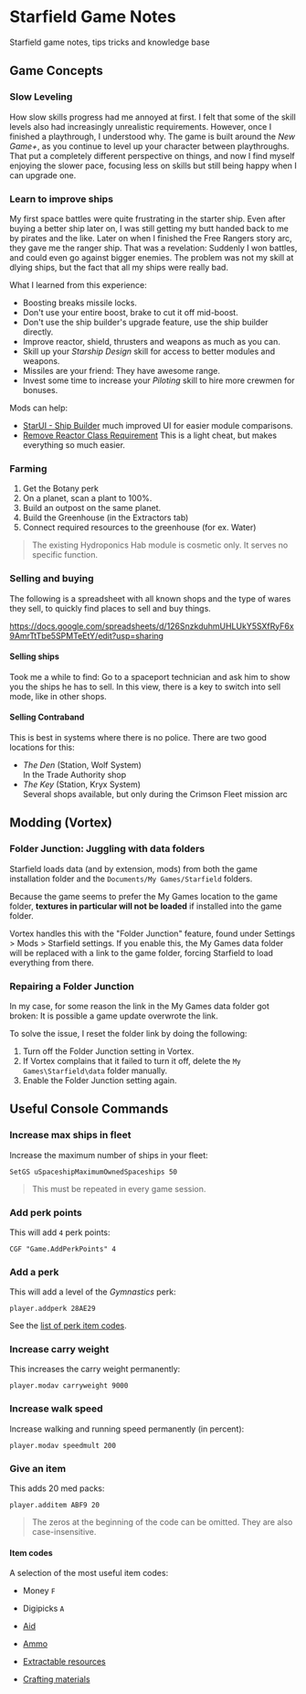 # Starfield Game Notes

Starfield game notes, tips tricks and knowledge base

## Game Concepts

### Slow Leveling

How slow skills progress had me annoyed at first. I felt that some of the skill levels also had increasingly unrealistic requirements. However, once I finished a playthrough, I understood why. The game is built around the _New Game+_, as you continue to level up your character between playthroughs. That put a completely different perspective on things, and now I find myself enjoying the slower pace, focusing less on skills but still being happy when I can upgrade one.

### Learn to improve ships

My first space battles were quite frustrating in the starter ship. Even after buying a better ship later on, I was still getting my butt handed back to me by pirates and the like. Later on when I finished the Free Rangers story arc, they gave me the ranger ship. That was a revelation: Suddenly I won battles, and could even go against bigger enemies. The problem was not my skill at dlying ships, but the fact that all my ships were really bad.

What I learned from this experience:

- Boosting breaks missile locks.
- Don't use your entire boost, brake to cut it off mid-boost.
- Don't use the ship builder's upgrade feature, use the ship builder directly.
- Improve reactor, shield, thrusters and weapons as much as you can.
- Skill up your _Starship Design_ skill for access to better modules and weapons.
- Missiles are your friend: They have awesome range.
- Invest some time to increase your _Piloting_ skill to hire more crewmen for bonuses.

Mods can help:

- [StarUI - Ship Builder][] much improved UI for easier module comparisons.
- [Remove Reactor Class Requirement][] This is a light cheat, but makes everything so much easier.

### Farming

1. Get the Botany perk
2. On a planet, scan a plant to 100%.
3. Build an outpost on the same planet.
4. Build the Greenhouse (in the Extractors tab)
5. Connect required resources to the greenhouse (for ex. Water)

> The existing Hydroponics Hab module is cosmetic only.
> It serves no specific function. 

### Selling and buying

The following is a spreadsheet with all known shops and the type of 
wares they sell, to quickly find places to sell and buy things.

https://docs.google.com/spreadsheets/d/126SnzkduhmUHLUkY5SXfRyF6x9AmrTtTbe5SPMTeEtY/edit?usp=sharing

#### Selling ships

Took me a while to find: Go to a spaceport technician and ask him
to show you the ships he has to sell. In this view, there is a key
to switch into sell mode, like in other shops.

#### Selling Contraband

This is best in systems where there is no police. There are two
good locations for this:

- _The Den_ (Station, Wolf System)  
  In the Trade Authority shop
- _The Key_ (Station, Kryx System)  
  Several shops available, but only during the Crimson Fleet mission arc

## Modding (Vortex)

### Folder Junction: Juggling with data folders

Starfield loads data (and by extension, mods) from both the game installation folder and the `Documents/My Games/Starfield` folders. 

Because the game seems to prefer the My Games location to the game folder, **textures in particular will not be loaded** if installed into the game folder.

Vortex handles this with the "Folder Junction" feature, found under Settings > Mods > Starfield settings. If you enable this, the My Games data folder will be replaced with a link to the game folder, forcing Starfield to load everything from there.

### Repairing a Folder Junction 

In my case, for some reason the link in the My Games data folder got broken: It is possible a game update overwrote the link.

To solve the issue, I reset the folder link by doing the following:

1. Turn off the Folder Junction setting in Vortex.
2. If Vortex complains that it failed to turn it off, delete the `My Games\Starfield\data` folder manually.
3. Enable the Folder Junction setting again.

## Useful Console Commands

### Increase max ships in fleet

Increase the maximum number of ships in your fleet:

``` 
SetGS uSpaceshipMaximumOwnedSpaceships 50
```

> This must be repeated in every game session.

### Add perk points

This will add `4` perk points:

```
CGF "Game.AddPerkPoints" 4
```

### Add a perk

This will add a level of the _Gymnastics_ perk:

```
player.addperk 28AE29
```

See the [list of perk item codes](item-codes/skills.md).

### Increase carry weight

This increases the carry weight permanently:

```
player.modav carryweight 9000
```

### Increase walk speed

Increase walking and running speed permanently (in percent):

```
player.modav speedmult 200
```

### Give an item

This adds 20 med packs:

```
player.additem ABF9 20
```

> The zeros at the beginning of the code can be omitted.
> They are also case-insensitive.

#### Item codes

A selection of the most useful item codes:

- Money `F`
- Digipicks `A`

- [Aid](item-codes/aid.md)
- [Ammo](item-codes/ammo.md)
- [Extractable resources](item-codes/extractable-resources.md)
- [Crafting materials](item-codes/materials.md)


[StarUI - Ship Builder]: https://www.nexusmods.com/starfield/mods/6402
[Remove Reactor Class Requirement]: https://www.nexusmods.com/starfield/mods/1482

